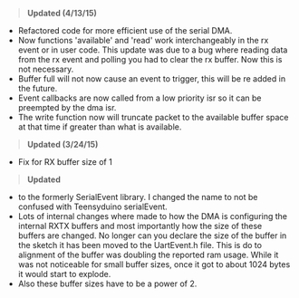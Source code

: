 ><b>Updated (4/13/15)</b><br>
  * Refactored code for more efficient use of the serial DMA. 
  * Now functions 'available' and 'read' work interchangeably in the rx event or in user code. This update was due to a bug where reading data from the rx event and polling you had to clear the rx buffer. Now this is not necessary. 
  * Buffer full will not now cause an event to trigger, this will be re added in the future. 
  * Event callbacks are now called from a low priority isr so it can be preempted by the dma isr. 
  * The write function now will truncate packet to the available buffer space at that time if greater than what is available.

><b>Updated (3/24/15)</b><br>
  * Fix for RX buffer size of 1</h5>

><b>Updated</b><br>
  * to the formerly SerialEvent library. I changed the name to not be confused with Teensyduino serialEvent. 
  * Lots of internal changes where made to how the DMA is configuring the internal RXTX buffers and most importantly how the size of these buffers are changed. No longer can you declare the size of the buffer in the sketch it has been moved to the UartEvent.h file. This is do to alignment of the buffer was doubling the reported ram usage. While it was not noticeable for small buffer sizes, once it got to about 1024 bytes it would start to explode. 
  * Also these buffer sizes have to be a power of 2.